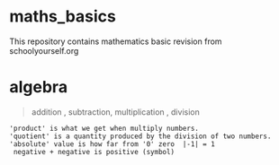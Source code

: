 # maths_basics

This repository contains mathematics basic revision from schoolyourself.org 


# algebra

> addition , subtraction, multiplication , division

    'product' is what we get when multiply numbers.
    'quotient' is a quantity produced by the division of two numbers.
    'absolute' value is how far from '0' zero  |-1| = 1 
     negative + negative is positive (symbol)

